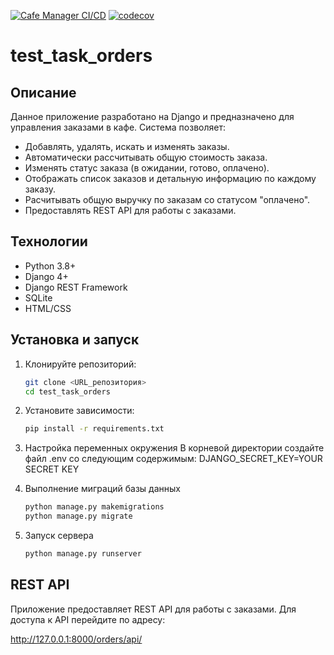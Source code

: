 [![Cafe Manager CI/CD](https://github.com/BogdanBarylo/test_task_orders/actions/workflows/github_actions.yml/badge.svg)](https://github.com/BogdanBarylo/test_task_orders/actions/workflows/github_actions.yml)
[![codecov](https://codecov.io/github/BogdanBarylo/test_task_orders/graph/badge.svg?token=ZD3Q0UL2NL)](https://codecov.io/github/BogdanBarylo/test_task_orders)
# test_task_orders

## Описание
Данное приложение разработано на Django и предназначено для управления заказами в кафе. Система позволяет:
- Добавлять, удалять, искать и изменять заказы.
- Автоматически рассчитывать общую стоимость заказа.
- Изменять статус заказа (в ожидании, готово, оплачено).
- Отображать список заказов и детальную информацию по каждому заказу.
- Расчитывать общую выручку по заказам со статусом "оплачено".
- Предоставлять REST API для работы с заказами.

## Технологии
- Python 3.8+
- Django 4+
- Django REST Framework
- SQLite
- HTML/CSS

## Установка и запуск

1. Клонируйте репозиторий:
   ```bash
   git clone <URL_репозитория>
   cd test_task_orders

2. Установите зависимости:
    ```bash
    pip install -r requirements.txt

3. Настройка переменных окружения
В корневой директории создайте файл .env со следующим содержимым:
DJANGO_SECRET_KEY=YOUR SECRET KEY

4. Выполнение миграций базы данных
    ```bash
    python manage.py makemigrations
    python manage.py migrate

5. Запуск сервера
    ```bash
    python manage.py runserver


## REST API

Приложение предоставляет REST API для работы с заказами. Для доступа к API перейдите по адресу:

http://127.0.0.1:8000/orders/api/

